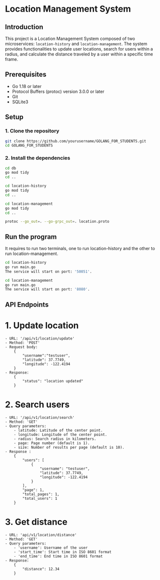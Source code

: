 # Location Management System

## Introduction

This project is a Location Management System composed of two microservices: `location-history` and `location-management`. The system provides functionalities to update user locations, search for users within a radius, and calculate the distance traveled by a user within a specific time frame.


## Prerequisites

- Go 1.18 or later
- Protocol Buffers (protoc) version 3.0.0 or later
- Git
- SQLite3

## Setup

### 1. Clone the repository

```sh
git clone https://github.com/yourusername/GOLANG_FOR_STUDENTS.git
cd GOLANG_FOR_STUDENTS
```
### 2. Install the dependencies
```sh
cd db
go mod tidy
cd ..

cd location-history
go mod tidy
cd ..

cd location-management
go mod tidy
cd ..

protoc --go_out=. --go-grpc_out=. location.proto
```
## Run the program

It requires to run two terminals, one to run location-history and the other to run location-management.

```sh
cd location-history
go run main.go
The service will start on port: '50051'.

cd location-management
go run main.go
The service will start on port: '8080'.
```
## API Endpoints
# 1. Update location
    - URL: '/api/v1/location/update'
    - Method: 'POST'
    - Request body:
        {
            "username":"testuser",
            "latitude": 37.7749,
            "longitude": -122.4194
        }
    - Response:
        {
            "status": "location updated"
        }

# 2. Search users
    - URL: '/api/v1/location/search'
    - Method: 'GET'
    - Query parameters:
        - latitude: Latitude of the center point.
        - longitude: Longitude of the center point.
        - radius: Search radius in kilometers.
        - page: Page number (default is 1).
        - size: Number of results per page (default is 10).
    - Response :
        {
            "users": [
                {
                    "username": "testuser",
                    "latitude": 37.7749,
                    "longitude": -122.4194
                }
            ],
            "page": 1,
            "total_pages": 1,
            "total_users": 1
        }
# 3. Get distance
    - URL: 'api/v1/location/distance'
    - Method: 'GET'
    - Query parameters:
        - 'username': Username of the user
        - 'start_time': Start time in ISO 8601 format
        - 'end_time': End time in ISO 8601 format
    - Response:
        {
            "distance": 12.34
        }
